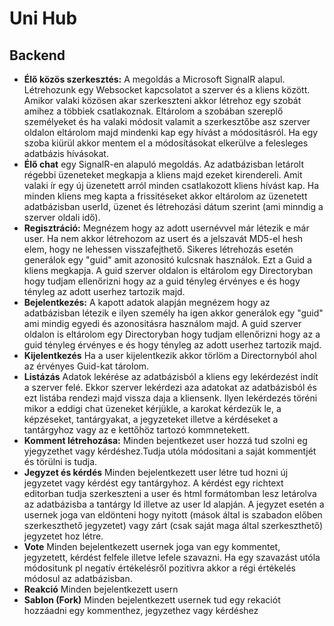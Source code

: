 # Uni Hub

## Backend

- **Élő közös szerkesztés:**  A megoldás a Microsoft SignalR alapul. Létrehozunk egy Websocket kapcsolatot a szerver és a kliens között. Amikor valaki közösen akar szerkeszteni akkor létrehoz egy szobát amihez a többiek csatlakoznak. Eltárolom a szobában szereplő személyeket és ha valaki módosit valamit a szerkesztőbe asz szerver oldalon eltárolom majd mindenki kap egy hívást a módositásról. Ha egy szoba kiürül akkor mentem el a módosításokat elkerülve a felesleges adatbázis hívásokat.
- **Élő chat** egy SignalR-en alapuló megoldás. Az adatbázisban letárolt régebbi üzeneteket megkapja a kliens majd ezeket kirendereli. Amit valaki ír egy új üzenetett arról minden csatlakozott kliens hívást kap. Ha minden kliens meg kapta a frissitéseket akkor eltárolom az üzenetett adatbázisban userId, üzenet és létrehozási dátum szerint (ami minndig a szerver oldali idő).
- **Regisztráció:** Megnézem hogy az adott usernévvel már létezik e már user. Ha nem akkor létrehozom az usert és a jelszavát MD5-el hesh elem, hogy ne lehessen visszafejthető. Sikeres létrehozás esetén generálok egy "guid" amit azonositó kulcsnak használok. Ezt a Guid a kliens megkapja. A guid szerver oldalon is eltárolom egy Directoryban hogy tudjam ellenőrizni hogy az a guid tényleg érvényes e és hogy tényleg az adott userhez tartozik majd.
- **Bejelentkezés:** A kapott adatok alapján megnézem hogy az adatbázisban létezik e ilyen személy ha igen akkor generálok egy "guid" ami mindig egyedi és azonositásra használom majd. A guid szerver oldalon is eltárolom egy Directoryban hogy tudjam ellenőrizni hogy az a guid tényleg érvényes e és hogy tényleg az adott userhez tartozik majd.
- **Kijelentkezés** Ha a user kijelentkezik akkor törlöm a Directornyból ahol az érvényes Guid-kat tárolom.
- **Listázás** Adatok lekérése az adatbázisból a kliens egy lekérdezést indít a szerver felé. Ekkor szerver lekérdezi aza adatokat az adatbázisból és ezt listába rendezi majd vissza daja a kliensenk. Ilyen lekérdezés töréni mikor a eddigi chat üzeneket kérjükle, a karokat kérdezük le, a képzéseket, tantárgyakat, a jegyzeteket illetve a kérdéseket a tantárgyhoz vagy az e kettőhöz tartozó kommnetekett.
- **Komment létrehozása:** Minden bejentkezet user hozzá tud szolni eg yjegyzethet vagy kérdéshez.Tudja utóla módositani a saját kommentjét és törülni is tudja.
- **Jegyzet és kérdés** Minden bejelentkezett user létre tud hozni új jegyzetet vagy kérdést egy tantárgyhoz. A kérdést egy richtext editorban tudja szerkeszteni a user és html formátomban lesz letárolva az adatbázisba a tantárgy Id illetve az user Id alapján. A jegyzet esetén a usernek joga van eldönteni hogy nyitott (mások által is szabadon előben szerkeszthető jegyzetet) vagy zárt (csak saját maga által szerkeszthető) jegyzetet hoz létre.
- **Vote** Minden bejelentkezett usernek joga van egy kommentet, jegyzetett, kérdést felfele illetve lefele szavazni. Ha egy szavazást utóla módositunk pl negatív értékelésről pozitivra akkor a régi értékelés módosul az adatbázisban.
- **Reakció** Minden bejelentkezett usern
- **Sablon (Fork)** Minden bejelentkezett usernek tud egy rekaciót hozzáadni egy kommenthez, jegyzethez vagy kérdéshez
